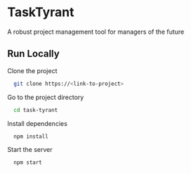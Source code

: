 # TaskTyrant

A robust project management tool for managers of the future

## Run Locally

Clone the project

```bash
  git clone https://<link-to-project>
```

Go to the project directory

```bash
  cd task-tyrant
```

Install dependencies

```bash
  npm install
```

Start the server

```bash
  npm start
```
